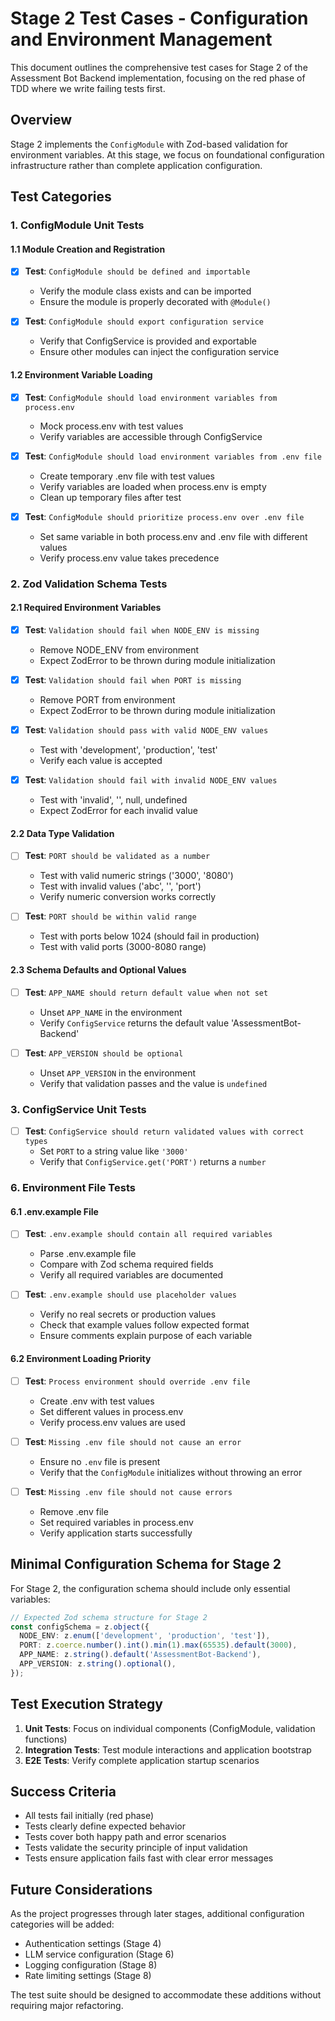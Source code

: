 # Stage 2 Test Cases - Configuration and Environment Management

This document outlines the comprehensive test cases for Stage 2 of the Assessment Bot Backend implementation, focusing on the red phase of TDD where we write failing tests first.

## Overview

Stage 2 implements the `ConfigModule` with Zod-based validation for environment variables. At this stage, we focus on foundational configuration infrastructure rather than complete application configuration.

## Test Categories

### 1. ConfigModule Unit Tests

#### 1.1 Module Creation and Registration

- [X] **Test**: `ConfigModule should be defined and importable`
  - Verify the module class exists and can be imported
  - Ensure the module is properly decorated with `@Module()`

- [X] **Test**: `ConfigModule should export configuration service`
  - Verify that ConfigService is provided and exportable
  - Ensure other modules can inject the configuration service

#### 1.2 Environment Variable Loading

- [X] **Test**: `ConfigModule should load environment variables from process.env`
  - Mock process.env with test values
  - Verify variables are accessible through ConfigService

- [X] **Test**: `ConfigModule should load environment variables from .env file`
  - Create temporary .env file with test values
  - Verify variables are loaded when process.env is empty
  - Clean up temporary files after test

- [X] **Test**: `ConfigModule should prioritize process.env over .env file`
  - Set same variable in both process.env and .env file with different values
  - Verify process.env value takes precedence

### 2. Zod Validation Schema Tests

#### 2.1 Required Environment Variables

- [X] **Test**: `Validation should fail when NODE_ENV is missing`
  - Remove NODE_ENV from environment
  - Expect ZodError to be thrown during module initialization

- [X] **Test**: `Validation should fail when PORT is missing`
  - Remove PORT from environment
  - Expect ZodError to be thrown during module initialization

- [X] **Test**: `Validation should pass with valid NODE_ENV values`
  - Test with 'development', 'production', 'test'
  - Verify each value is accepted

- [X] **Test**: `Validation should fail with invalid NODE_ENV values`
  - Test with 'invalid', '', null, undefined
  - Expect ZodError for each invalid value

#### 2.2 Data Type Validation

- [ ] **Test**: `PORT should be validated as a number`
  - Test with valid numeric strings ('3000', '8080')
  - Test with invalid values ('abc', '', 'port')
  - Verify numeric conversion works correctly

- [ ] **Test**: `PORT should be within valid range`
  - Test with ports below 1024 (should fail in production)
  - Test with valid ports (3000-8080 range)

#### 2.3 Schema Defaults and Optional Values

- [ ] **Test**: `APP_NAME should return default value when not set`
  - Unset `APP_NAME` in the environment
  - Verify `ConfigService` returns the default value 'AssessmentBot-Backend'

- [ ] **Test**: `APP_VERSION should be optional`
  - Unset `APP_VERSION` in the environment
  - Verify that validation passes and the value is `undefined`

### 3. ConfigService Unit Tests

- [ ] **Test**: `ConfigService should return validated values with correct types`
  - Set `PORT` to a string value like `'3000'`
  - Verify that `ConfigService.get('PORT')` returns a `number`

### 6. Environment File Tests

#### 6.1 .env.example File

- [ ] **Test**: `.env.example should contain all required variables`
  - Parse .env.example file
  - Compare with Zod schema required fields
  - Verify all required variables are documented

- [ ] **Test**: `.env.example should use placeholder values`
  - Verify no real secrets or production values
  - Check that example values follow expected format
  - Ensure comments explain purpose of each variable

#### 6.2 Environment Loading Priority

- [ ] **Test**: `Process environment should override .env file`
  - Create .env with test values
  - Set different values in process.env
  - Verify process.env values are used

- [ ] **Test**: `Missing .env file should not cause an error`
  - Ensure no `.env` file is present
  - Verify that the `ConfigModule` initializes without throwing an error

- [ ] **Test**: `Missing .env file should not cause errors`
  - Remove .env file
  - Set required variables in process.env
  - Verify application starts successfully

## Minimal Configuration Schema for Stage 2

For Stage 2, the configuration schema should include only essential variables:

```typescript
// Expected Zod schema structure for Stage 2
const configSchema = z.object({
  NODE_ENV: z.enum(['development', 'production', 'test']),
  PORT: z.coerce.number().int().min(1).max(65535).default(3000),
  APP_NAME: z.string().default('AssessmentBot-Backend'),
  APP_VERSION: z.string().optional(),
});
```

## Test Execution Strategy

1. **Unit Tests**: Focus on individual components (ConfigModule, validation functions)
2. **Integration Tests**: Test module interactions and application bootstrap
3. **E2E Tests**: Verify complete application startup scenarios

## Success Criteria

- All tests fail initially (red phase)
- Tests clearly define expected behavior
- Tests cover both happy path and error scenarios
- Tests validate the security principle of input validation
- Tests ensure application fails fast with clear error messages

## Future Considerations

As the project progresses through later stages, additional configuration categories will be added:

- Authentication settings (Stage 4)
- LLM service configuration (Stage 6)
- Logging configuration (Stage 8)
- Rate limiting settings (Stage 8)

The test suite should be designed to accommodate these additions without requiring major refactoring.
